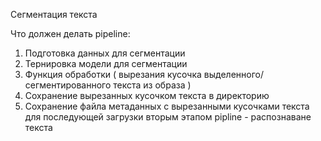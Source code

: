 Сегментация текста

Что должен делать pipeline:
1. Подготовка данных для сегментации
2. Тернировка модели для сегментации
3. Функция обработки ( вырезания кусочка выделенного/сегментированного текста из образа )
4. Сохранение вырезанных кусочком текста в директорию
5. Сохранение файла метаданных с вырезанными кусочками текста для последующей загрузки вторым этапом pipline - распознаване текста 